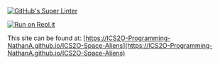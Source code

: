 [![GitHub's Super Linter](https://github.com/ICS2O-Programming-NathanA/ICS2O-Space-Aliens/workflows/GitHub's%20Super%20Linter/badge.svg)](https://github.com/ICS2O-Programming-NathanA/ICS2O-Space-Aliens/actions)



[![Run on Repl.it](https://repl.it/badge/githubICS2O-Programming-NathanA/ICS2O-Space-Aliens)](https://repl.it/github/ICS2O-Programming-NathanA/ICS2O-Space-Aliens)



This site can be found at: [https://ICS2O-Programming-NathanA.github.io/ICS2O-Space-Aliens](https://ICS2O-Programming-NathanA.github.io/ICS2O-Space-Aliens)